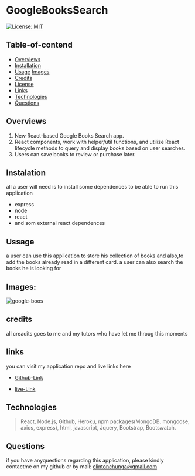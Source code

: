 # GoogleBooksSearch
[![License: MIT](https://img.shields.io/badge/License-MIT-yellow.svg)](https://opensource.org/licenses/MIT)

## Table-of-contend

-   [Overviews](#overviews)
-   [Installation](#installation)
-   [Usage](#usage)
    [Images](#images)
-   [Credits](#credits)
-   [License](#license)
-   [Links](#links)
-   [Technologies](#technologies)
-   [Questions](#questions)


## Overviews
1. New React-based Google Books Search app. 
2. React components, work with helper/util functions, and utilize React lifecycle methods to query and display books based on user searches. 
3. Users can save books to review or purchase later.

## Instalation

all a user will need is to install some dependences to be able to run this application
- express
- node
- react
- and som external react dependences

## Ussage


a user can use this application to store his collection of books 
and also,to add the books already read in a different card.
a user can also search the books he is looking for 

## Images:
![google-boos](https://user-images.githubusercontent.com/71171928/111062402-d05c1580-84a8-11eb-98a5-7eb72e012bd0.PNG)


## credits

all creadits goes to me and my tutors who have let me throug
this moments

## links
you can visit my application repo and live links here

- [Github-Link](https://github.com/chunga-codder/Google-Books-Search)

- [live-Link](https://as-book-search.herokuapp.com/)


## Technologies
> React, Node.js, Github, Heroku, npm packages(MongoDB, mongoose, axios, express), html, javascript, Jquery, Bootstrap, Bootswatch.

## Questions

if you have anyquestions regarding this application, please kindly contactme on my github or
by mail: clintonchunga@gmail.com



